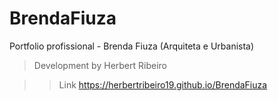 # BrendaFiuza
Portfolio profissional - Brenda Fiuza (Arquiteta e Urbanista)

>Development by Herbert Ribeiro

>>Link
>https://herbertribeiro19.github.io/BrendaFiuza
